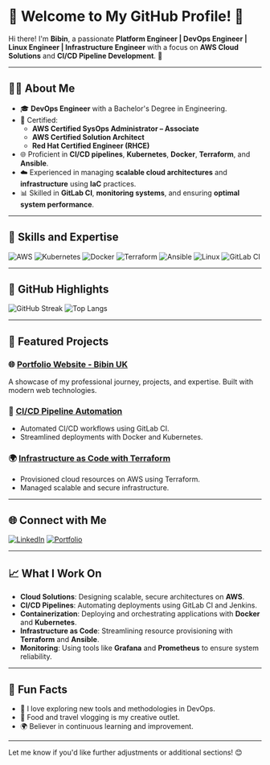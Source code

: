 # 🌟 Welcome to My GitHub Profile! 🌟

Hi there! I'm **Bibin**, a passionate **Platform Engineer | DevOps Engineer | Linux Engineer | Infrastructure Engineer** with a focus on **AWS Cloud Solutions** and **CI/CD Pipeline Development**. 🚀

---

## 🧑‍💻 About Me
- 🎓 **DevOps Engineer** with a Bachelor's Degree in Engineering.
- 📜 Certified:  
  - **AWS Certified SysOps Administrator – Associate**  
  - **AWS Certified Solution Architect**  
  - **Red Hat Certified Engineer (RHCE)**  
- 🌐 Proficient in **CI/CD pipelines**, **Kubernetes**, **Docker**, **Terraform**, and **Ansible**.
- ☁️ Experienced in managing **scalable cloud architectures** and **infrastructure** using **IaC** practices.
- 📊 Skilled in **GitLab CI**, **monitoring systems**, and ensuring **optimal system performance**.

---

## 🚀 Skills and Expertise
![AWS](https://img.shields.io/badge/AWS-%23FF9900.svg?style=for-the-badge&logo=amazon-aws&logoColor=white)
![Kubernetes](https://img.shields.io/badge/Kubernetes-%23326CE5.svg?style=for-the-badge&logo=kubernetes&logoColor=white)
![Docker](https://img.shields.io/badge/Docker-%232496ED.svg?style=for-the-badge&logo=docker&logoColor=white)
![Terraform](https://img.shields.io/badge/Terraform-%23623CE4.svg?style=for-the-badge&logo=terraform&logoColor=white)
![Ansible](https://img.shields.io/badge/Ansible-%231A1918.svg?style=for-the-badge&logo=ansible&logoColor=white)
![Linux](https://img.shields.io/badge/Linux-%23FCC624.svg?style=for-the-badge&logo=linux&logoColor=black)
![GitLab CI](https://img.shields.io/badge/GitLab%20CI-%23181717.svg?style=for-the-badge&logo=gitlab&logoColor=white)

---

## 🌟 GitHub Highlights
![GitHub Streak](https://streak-stats.demolab.com?user=Bibin&theme=radical&hide_border=true)
![Top Langs](https://github-readme-stats.vercel.app/api/top-langs/?username=Bibin&layout=compact&theme=tokyonight)

---

## 📂 Featured Projects
### 🌐 [Portfolio Website - Bibin UK](https://bibin.uk)
A showcase of my professional journey, projects, and expertise. Built with modern web technologies.

### 🚀 [CI/CD Pipeline Automation](https://github.com/Bibin/ci-cd-automation)
- Automated CI/CD workflows using GitLab CI.
- Streamlined deployments with Docker and Kubernetes.

### 🌍 [Infrastructure as Code with Terraform](https://github.com/Bibin/terraform-iac)
- Provisioned cloud resources on AWS using Terraform.
- Managed scalable and secure infrastructure.

---

## 🌐 Connect with Me
[![LinkedIn](https://img.shields.io/badge/LinkedIn-%230077B5.svg?style=for-the-badge&logo=linkedin&logoColor=white)](https://www.linkedin.com/in/bibyn)
[![Portfolio](https://img.shields.io/badge/Portfolio-%23121212.svg?style=for-the-badge&logo=firefox&logoColor=white)](https://bibin.uk)

---

## 📈 What I Work On
- **Cloud Solutions**: Designing scalable, secure architectures on **AWS**.
- **CI/CD Pipelines**: Automating deployments using GitLab CI and Jenkins.
- **Containerization**: Deploying and orchestrating applications with **Docker** and **Kubernetes**.
- **Infrastructure as Code**: Streamlining resource provisioning with **Terraform** and **Ansible**.
- **Monitoring**: Using tools like **Grafana** and **Prometheus** to ensure system reliability.

---

## 🎯 Fun Facts
- 📝 I love exploring new tools and methodologies in DevOps.
- 🎥 Food and travel vlogging is my creative outlet.
- 🌍 Believer in continuous learning and improvement.

---

Let me know if you'd like further adjustments or additional sections! 😊
